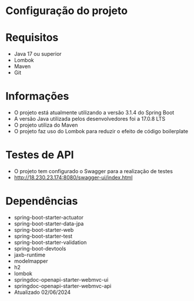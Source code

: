 # Configuração do projeto

# Requisitos

-   Java 17 ou superior
-   Lombok
-   Maven
-   Git

# Informações

-   O projeto está atualmente utilizando a versão 3.1.4 do Spring Boot
-   A versão Java utilizada pelos desenvolvedores foi a 17.0.8 LTS
-   O projeto utiliza do Maven
-   O projeto faz uso do Lombok para reduzir o efeito de código boilerplate

# Testes de API

-   O projeto tem configurado o Swagger para a realização de testes
-   http://18.230.23.174:8080/swagger-ui/index.html

# Dependências

-   spring-boot-starter-actuator
-   spring-boot-starter-data-jpa
-   spring-boot-starter-web
-   spring-boot-starter-test
-   spring-boot-starter-validation
-   spring-boot-devtools
-   jaxb-runtime
-   modelmapper
-   h2
-   lombok
-   springdoc-openapi-starter-webmvc-ui
-   springdoc-openapi-starter-webmvc-api
-   Atualizado 02/06/2024
